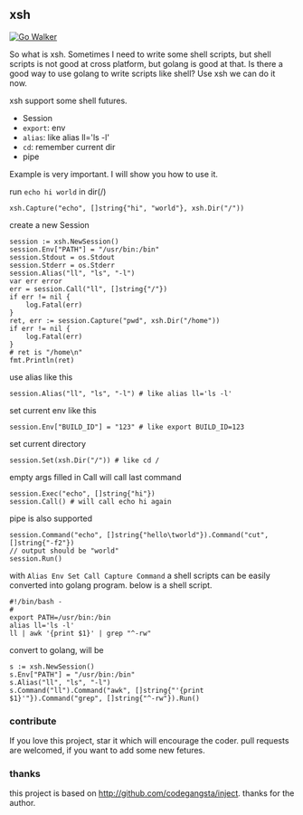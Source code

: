 ## xsh
[![Go Walker](http://gowalker.org/api/v1/badge)](http://gowalker.org/github.com/shxsun/go-sh)

So what is xsh. Sometimes I need to write some shell scripts, but shell scripts is not good at cross platform, but golang is good at that. Is there a good way to use golang to write scripts like shell? Use xsh we can do it now.

xsh support some shell futures.

* Session
* `export`: env
* `alias`: like alias ll='ls -l'
* `cd`: remember current dir
* pipe

Example is very important. I will show you how to use it.

run `echo hi world` in dir(/)

	xsh.Capture("echo", []string{"hi", "world"}, xsh.Dir("/"))

create a new Session

	session := xsh.NewSession()
	session.Env["PATH"] = "/usr/bin:/bin"
	session.Stdout = os.Stdout
	session.Stderr = os.Stderr
	session.Alias("ll", "ls", "-l")
	var err error
	err = session.Call("ll", []string{"/"})
	if err != nil {
		log.Fatal(err)
	}
	ret, err := session.Capture("pwd", xsh.Dir("/home"))
	if err != nil {
		log.Fatal(err)
	}
	# ret is "/home\n"
	fmt.Println(ret)

use alias like this

	session.Alias("ll", "ls", "-l") # like alias ll='ls -l'

set current env like this

	session.Env["BUILD_ID"] = "123" # like export BUILD_ID=123

set current directory

	session.Set(xsh.Dir("/")) # like cd /

empty args filled in Call will call last command

	session.Exec("echo", []string{"hi"})
	session.Call() # will call echo hi again

pipe is also supported

	session.Command("echo", []string{"hello\tworld"}).Command("cut", []string{"-f2"})
	// output should be "world"
	session.Run()

with `Alias Env Set Call Capture Command` a shell scripts can be easily converted into golang program. below is a shell script.

	#!/bin/bash -
	#
	export PATH=/usr/bin:/bin
	alias ll='ls -l'
	ll | awk '{print $1}' | grep "^-rw"

convert to golang, will be

	s := xsh.NewSession()
	s.Env["PATH"] = "/usr/bin:/bin"
	s.Alias("ll", "ls", "-l")
	s.Command("ll").Command("awk", []string{"'{print $1}'"}).Command("grep", []string{"^-rw"}).Run()

### contribute
If you love this project, star it which will encourage the coder. pull requests are welcomed, if you want to add some new fetures.

### thanks
this project is based on <http://github.com/codegangsta/inject>. thanks for the author.
